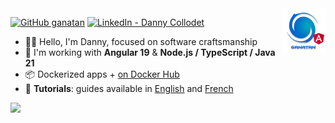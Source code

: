 <img src="./ui/ganatan-about-github.png" align="right" width="70" height="70" alt="logo ganatan">

[![GitHub ganatan](https://img.shields.io/github/followers/ganatan?label=Follow&style=social)](https://github.com/ganatan)
[![LinkedIn - Danny Collodet](https://img.shields.io/badge/LinkedIn-Danny-blue?style=social&logo=linkedin)](https://www.linkedin.com/in/dannyganatan)

- 🧑‍💻 Hello, I'm Danny, focused on software craftsmanship
- 🔧  I'm working with **Angular 19** & **Node.js / TypeScript / Java 21** 
- 📦 Dockerized apps + [on Docker Hub](https://hub.docker.com/u/ganatan) 
- 🧭 **Tutorials**: guides available in [English](https://www.ganatan.com/en/tutorials) and [French](https://www.ganatan.com/tutorials)

![](http://github-profile-summary-cards.vercel.app/api/cards/profile-details?username=ganatan&theme=solarized)

